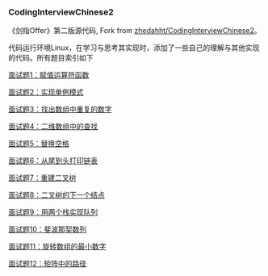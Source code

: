 ### CodingInterviewChinese2
《剑指Offer》第二版源代码, Fork from [zhedahht/CodingInterviewChinese2](https://github.com/zhedahht/CodingInterviewChinese2)。

代码运行环境Linux，在学习与思考其实现时，添加了一些自己的理解与其他实现的代码。所有题目索引如下

[面试题1：赋值运算符函数](./01_AssignmentOperator)  

[面试题2：实现单例模式](./02_Singleton)             

[面试题3：找出数组中重复的数字](./03_DuplicationInArray)

[面试题4：二维数组中的查找](./04_FindInPartiallySortedMatrix)

[面试题5：替换空格](./05_ReplaceSpaces)

[面试题6：从尾到头打印链表](./06_PrintListInReverseOrder)

[面试题7：重建二叉树](./07_COnstructBinaryTree)

[面试题8：二叉树的下一个结点](./08_NextNodeInBinaryTrees)

[面试题9：用两个栈实现队列](./09_QueueWithTwoStacks)

[面试题10：斐波那契数列](./10_Fibonacci)

[面试题11：旋转数组的最小数字](./11_MinNumberInRotatedArray)

[面试题12：矩阵中的路径](./12_StringPathInMatrix)
